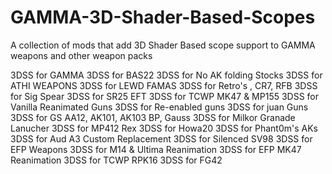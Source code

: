 # GAMMA-3D-Shader-Based-Scopes
A collection of mods that add 3D Shader Based scope support to GAMMA weapons and other weapon packs

3DSS for GAMMA
3DSS for BAS22
3DSS for No AK folding Stocks
3DSS for ATHI WEAPONS
3DSS for LEWD FAMAS
3DSS for Retro's , CR7, RFB
3DSS for Sig Spear
3DSS for SR25 EFT
3DSS for TCWP MK47 & MP155
3DSS for Vanilla Reanimated Guns
3DSS for Re-enabled guns
3DSS for juan Guns
3DSS for GS AA12, AK101, AK103 BP, Gauss
3DSS for Milkor Granade Lanucher
3DSS for MP412 Rex
3DSS for Howa20
3DSS for Phant0m's AKs
3DSS for Aud A3 Custom Replacement
3DSS for Silenced SV98
3DSS for EFP Weapons
3DSS for M14 & Ultima Reanimation
3DSS for EFP MK47 Reanimation
3DSS for TCWP RPK16
3DSS for FG42
